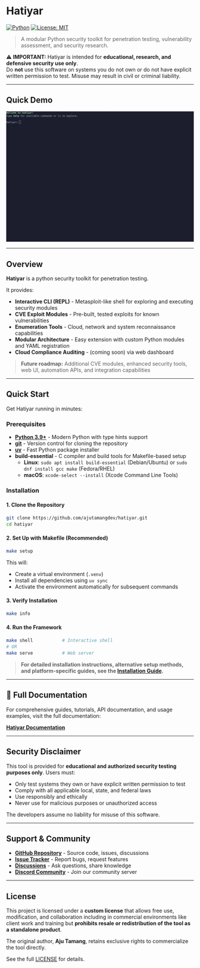 # Hatiyar

[![Python](https://img.shields.io/badge/python-3.9%2B-blue)](https://www.python.org/)
[![License: MIT](https://img.shields.io/badge/License-MIT-green)](LICENSE)

> A modular Python security toolkit for penetration testing, vulnerability assessment, and security research.

⚠️ **IMPORTANT:** Hatiyar is intended for **educational, research, and defensive security use only**.  
Do **not** use this software on systems you do not own or do not have explicit written permission to test. Misuse may result in civil or criminal liability.

---

## Quick Demo

![hatiyar demo](/docs/src/assets/hatiyar.gif)

---

## Overview

**Hatiyar** is a python security toolkit for penetration testing.

It provides:
- **Interactive CLI (REPL)** - Metasploit-like shell for exploring and executing security modules
- **CVE Exploit Modules** - Pre-built, tested exploits for known vulnerabilities
- **Enumeration Tools** - Cloud, network and system reconnaissance capabilities
- **Modular Architecture** - Easy extension with custom Python modules and YAML registration
- **Cloud Compliance Auditing** - (coming soon) via web dashboard

> **Future roadmap:** Additional CVE modules, enhanced security tools, web UI, automation APIs, and integration capabilities

---

## Quick Start

Get Hatiyar running in minutes:

### Prerequisites

- **[Python 3.9+](https://www.python.org/downloads/)** - Modern Python with type hints support
- **[git](https://git-scm.com/downloads)** - Version control for cloning the repository
- **[uv](https://docs.astral.sh/uv/getting-started/installation/)** - Fast Python package installer
- **build-essential** - C compiler and build tools for Makefile-based setup
  - **Linux**: `sudo apt install build-essential` (Debian/Ubuntu) or `sudo dnf install gcc make` (Fedora/RHEL)
  - **macOS**: `xcode-select --install` (Xcode Command Line Tools)

### Installation

#### 1. Clone the Repository

```bash
git clone https://github.com/ajutamangdev/hatiyar.git
cd hatiyar
```

#### 2. Set Up with Makefile (Recommended)

```bash
make setup
```

This will:
- Create a virtual environment (`.venv`)
- Install all dependencies using `uv sync`
- Activate the environment automatically for subsequent commands

#### 3. Verify Installation

```bash
make info
```

#### 4. Run the Framework

```bash
make shell           # Interactive shell
# OR
make serve           # Web server
```

> **For detailed installation instructions, alternative setup methods, and platform-specific guides, see the [Installation Guide](https://ajutamangdev.github.io/hatiyar/introduction/installation/).**

---

## 📖 Full Documentation

For comprehensive guides, tutorials, API documentation, and usage examples, visit the full documentation:

**[Hatiyar Documentation](https://ajutamangdev.github.io/hatiyar)**

---

## Security Disclaimer

This tool is provided for **educational and authorized security testing purposes only**. Users must:

- Only test systems they own or have explicit written permission to test
- Comply with all applicable local, state, and federal laws
- Use responsibly and ethically
- Never use for malicious purposes or unauthorized access

The developers assume no liability for misuse of this software.

---

## Support & Community

- **[GitHub Repository](https://github.com/ajutamangdev/hatiyar)** - Source code, issues, discussions
- **[Issue Tracker](https://github.com/ajutamangdev/hatiyar/issues)** - Report bugs, request features
- **[Discussions](https://github.com/ajutamangdev/hatiyar/discussions)** - Ask questions, share knowledge
- **[Discord Community](https://discord.gg/V9HghE8V7M)** - Join our community server

---

## License

This project is licensed under a **custom license** that allows free use, modification, and collaboration including in commercial environments like client work and training but **prohibits resale or redistribution of the tool as a standalone product**.

The original author, **Aju Tamang**, retains exclusive rights to commercialize the tool directly.

See the full [LICENSE](LICENSE) for details.

